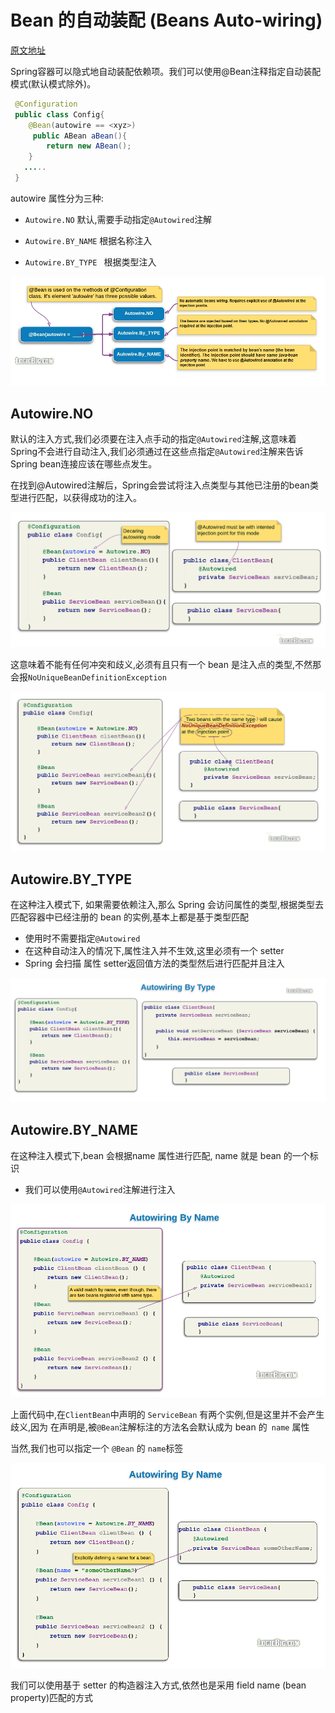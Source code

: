 # Bean 的自动装配 (Beans Auto-wiring)

[原文地址](https://www.logicbig.com/tutorials/spring-framework/spring-core/auto-wiring.html)

Spring容器可以隐式地自动装配依赖项。我们可以使用@Bean注释指定自动装配模式(默认模式除外)。

```java
 @Configuration
 public class Config{
    @Bean(autowire == <xyz>)
     public ABean aBean(){
        return new ABean();
    }
   .....
 }
```

autowire 属性分为三种:

- `Autowire.NO` 默认,需要手动指定`@Autowired`注解

- `Autowire.BY_NAME` 根据名称注入

- `Autowire.BY_TYPE ` 根据类型注入

![img](assets/autowiring.png)

## Autowire.NO

默认的注入方式,我们必须要在注入点手动的指定`@Autowired`注解,这意味着 Spring不会进行自动注入,我们必须通过在这些点指定`@Autowired`注解来告诉Spring bean连接应该在哪些点发生。

在找到@Autowired注解后，Spring会尝试将注入点类型与其他已注册的bean类型进行匹配，以获得成功的注入。

![auto-wiring-no](assets/auto-wiring-no.png)

这意味着不能有任何冲突和歧义,必须有且只有一个 bean 是注入点的类型,不然那会报`NoUniqueBeanDefinitionException`

![img](assets/no-unique-beans.png)

## Autowire.BY_TYPE

在这种注入模式下, 如果需要依赖注入,那么 Spring 会访问属性的类型,根据类型去匹配容器中已经注册的 bean 的实例,基本上都是基于类型匹配

- 使用时不需要指定`@Autowired`
- 在这种自动注入的情况下,属性注入并不生效,这里必须有一个 setter 
- Spring 会扫描 属性 setter返回值方法的类型然后进行匹配并且注入

![img](assets/by-type.png)

## Autowire.BY_NAME

在这种注入模式下,bean 会根据name 属性进行匹配, name 就是 bean 的一个标识

- 我们可以使用`@Autowired`注解进行注入

![img](assets/by-name.png)

上面代码中,在`ClientBean`中声明的 `ServiceBean` 有两个实例,但是这里并不会产生歧义,因为 在声明是,被`@Bean`注解标注的方法名会默认成为 bean 的` name` 属性

当然,我们也可以指定一个 `@Bean` 的 `name`标签

![img](assets/by-name2-20191108125251054.png)

我们可以使用基于 setter 的构造器注入方式,依然也是采用 field name (bean property)匹配的方式

